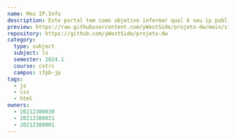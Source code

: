 ```yaml
---
name: Meu IP.Info
description: Este portal tem como objetivo informar qual é seu ip publico.
preview: https://raw.githubusercontent.com/yWestSide/projeto-dw/main/site-main/site-main/img/1.png
repository: https://github.com/yWestSide/projeto-dw
category:
  type: subject
  subject: ls
  semester: 2024.1
  course: cstrc
  campus: ifpb-jp
tags:
  - js
  - css
  - html
owners:
  - 20212380030
  - 20212380021
  - 20212380001
---
```

